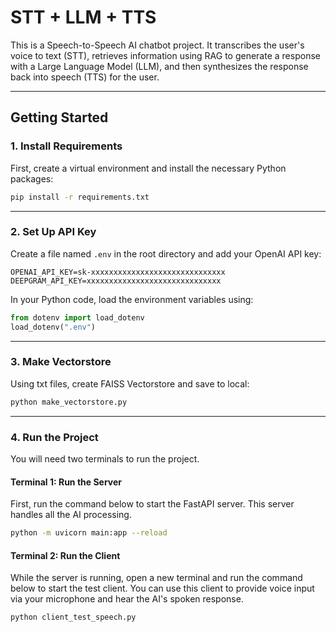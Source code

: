 # STT + LLM + TTS

This is a Speech-to-Speech AI chatbot project. It transcribes the user's voice to text (STT), retrieves information using RAG to generate a response with a Large Language Model (LLM), and then synthesizes the response back into speech (TTS) for the user.

---

## Getting Started

### 1. Install Requirements

First, create a virtual environment and install the necessary Python packages:

```bash
pip install -r requirements.txt
```

---

### 2. Set Up API Key

Create a file named `.env` in the root directory and add your OpenAI API key:

```env
OPENAI_API_KEY=sk-xxxxxxxxxxxxxxxxxxxxxxxxxxxxxx
DEEPGRAM_API_KEY=xxxxxxxxxxxxxxxxxxxxxxxxxxxxxx
```

In your Python code, load the environment variables using:

```python
from dotenv import load_dotenv
load_dotenv(".env")
```

---

### 3. Make Vectorstore

Using txt files, create FAISS Vectorstore and save to local:

```python
python make_vectorstore.py
```

---

### 4. Run the Project
You will need two terminals to run the project.

#### Terminal 1: Run the Server

First, run the command below to start the FastAPI server. This server handles all the AI processing.

```bash
python -m uvicorn main:app --reload
```

#### Terminal 2: Run the Client

While the server is running, open a new terminal and run the command below to start the test client. You can use this client to provide voice input via your microphone and hear the AI's spoken response.
```bash
python client_test_speech.py
```
